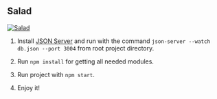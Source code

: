 ## Salad

[![Salad](https://imgbbb.com/image/HWfqU 'Salad')](https://imgbbb.com/image/HWfqU 'Salad')

1. Install [JSON Server](https://github.com/typicode/json-server 'JSON Server') and run with the command `json-server --watch db.json --port 3004` from root project directory.

2. Run `npm install` for getting all needed modules.

3. Run project with `npm start`.

4. Enjoy it!
